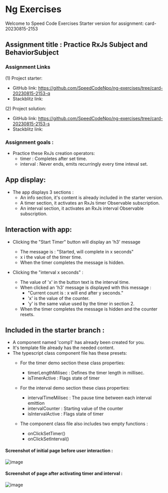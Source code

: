 # Ng Exercises

Welcome to Speed Code Exercises
Starter version for assignment: card-20230815-2153

## Assignment title : Practice RxJs Subject and BehaviorSubject

### Assignment Links
(1) Project starter:
  - GitHub link: https://github.com/SpeedCodeNpo/ng-exercises/tree/card-20230815-2153-q
  - Stackblitz link: 

(2) Project solution:
  - GitHub link: https://github.com/SpeedCodeNpo/ng-exercises/tree/card-20230815-2153-s
  - Stackblitz link: 

### Assignment goals :
- Practice these RxJs creation operators:
    - timer : Completes after set time.
    - interval : Never ends, emits recurringly every time inteval set.

## App display:
- The app displays 3 sections :
  - An info section, it's content is already included in the starter version.
  - A timer section, it activates an RxJs timer Observable subscription.
  - An interval section, it activates an RxJs interval Observable subscription.

## Interaction with app:
  - Clicking the "Start Timer" button will display an 'h3' message 
      - The message is :  "Started, will complete in x seconds"
      - x i the value of the timer time.
      - When the timer completes the message is hidden.

  - Clicking the "interval x seconds" : 
      - The value of 'x' in the button text is the interval time.
      - When clicked an 'h3' message is displayed with this message :
        - "Current count is : x will end after y seconds."
        - 'x' is the value of the counter.
        - 'y' is the same value used by the timer in section 2.
      - When the timer completes the message is hidden and the counter resets.


## Included in the starter branch :
- A component named 'comp1' has already been created for you.
- It's template file already has the needed content.
- The typescript class component file has these presets: 
  - For the timer demo section these class properties: 
    - timerLengthMilisec : Defines the timer length in millisec.
    - isTimerActive : Flags state of timer

  - For the interval demo section these class properties: 
    - intervalTimeMilisec : The pause time between each interval emittion
    - intervalCounter : Starting value of the counter
    - isIntervalActive : Flags state of timer

  - The component class file also includes two empty functions :
    - onClickSetTimer()
    - onClickSetInterval()


#### Screenshot of initial page before user interaction :
![image](https://github.com/SpeedCodeNpo/ng-exercises/assets/132397719/8ced1406-3ede-4ab2-9c89-e845c6e22d37)


#### Screenshot of page after activating timer and interval :
![image](https://github.com/SpeedCodeNpo/ng-exercises/assets/132397719/32e9a037-4fcd-4e88-b34a-13cb42673819)

